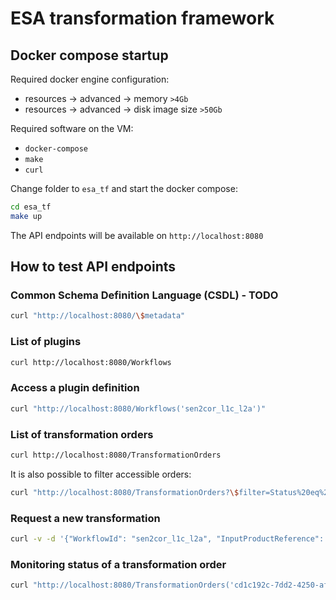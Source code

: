 # ESA transformation framework

## Docker compose startup

Required docker engine configuration:
* resources -> advanced -> memory `>4Gb`
* resources -> advanced -> disk image size `>50Gb`

Required software on the VM:
* `docker-compose`
* `make`
* `curl`

Change folder to `esa_tf` and start the docker compose:
```bash
cd esa_tf
make up
```

The API endpoints will be available on `http://localhost:8080`

## How to test API endpoints

### Common Schema Definition Language (CSDL) - **TODO**

```bash
curl "http://localhost:8080/\$metadata"
```

### List of plugins

```bash
curl http://localhost:8080/Workflows
```

### Access a plugin definition

```bash
curl "http://localhost:8080/Workflows('sen2cor_l1c_l2a')"
```

### List of transformation orders

```bash
curl http://localhost:8080/TransformationOrders
```

It is also possible to filter accessible orders:

```bash
curl "http://localhost:8080/TransformationOrders?\$filter=Status%20eq%20'completed'"
```

### Request a new transformation

```bash
curl -v -d '{"WorkflowId": "sen2cor_l1c_l2a", "InputProductReference": {"Reference": "S2A_MSIL1C_20211022T062221_N0301_R048_T39GWH_20211022T064132.zip"}, "WorkflowOptions": {"aerosol_type": "maritime", "mid_latitude": "auto", "ozone_content": 0, "cirrus_correction": true, "dem_terrain_correction": true, "row0": 600, "col0": 1200, "nrow_win": 600, "ncol_win": 600}}' -H "Content-Type: application/json" http://localhost:8080/TransformationOrders
```

### Monitoring status of a transformation order

```bash
curl "http://localhost:8080/TransformationOrders('cd1c192c-7dd2-4250-af0f-13528680d371')"
```
